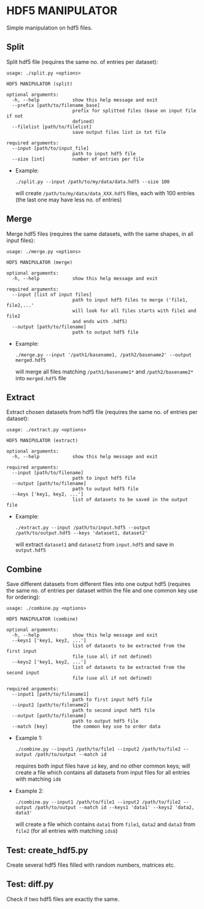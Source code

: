 # HDF5 MANIPULATOR

Simple manipulation on hdf5 files.

## Split

Split hdf5 file (requires the same no. of entries per dataset):

```
usage: ./split.py <options>

HDF5 MANIPULATOR (split)

optional arguments:
  -h, --help            show this help message and exit
  --prefix [path/to/filename_base]
                        prefix for splitted files (base on input file if not
                        defined)
  --filelist [path/to/filelist]
                        save output files list in txt file

required arguments:
  --input [path/to/input_file]
                        path to input hdf5 file
  --size [int]          number of entries per file
```

* Example:

  `./split.py --input /path/to/my/data/data.hdf5 --size 100`

  will create `/path/to/my/data/data_XXX.hdf5` files, each with 100 entries
  (the last one may have less no. of entries)

## Merge

Merge hdf5 files (requires the same datasets, with the same shapes,
in all input files):

```
usage: ./merge.py <options>

HDF5 MANIPULATOR (merge)

optional arguments:
  -h, --help            show this help message and exit

required arguments:
  --input [list of input files]
                        path to input hdf5 files to merge ('file1, file2,...'
                        will look for all files starts with file1 and file2
                        and ends with .hdf5)
  --output [path/to/filename]
                        path to output hdf5 file
```

* Example:

  `./merge.py --input '/path1/basename1, /path2/basename2' --output merged.hdf5`

  will merge all files matching `/path1/basename1*` and `/path2/basename2*`
  into `merged.hdf5` file

## Extract

Extract chosen datasets from hdf5 file (requires the same no. of entries
per dataset):

```
usage: ./extract.py <options>

HDF5 MANIPULATOR (extract)

optional arguments:
  -h, --help            show this help message and exit

required arguments:
  --input [path/to/filename]
                        path to input hdf5 file
  --output [path/to/filename]
                        path to output hdf5 file
  --keys ['key1, key2, ...']
                        list of datasets to be saved in the output file
```

* Example:

  `./extract.py --input /path/to/input.hdf5 --output /path/to/output.hdf5 --keys 'dataset1, dataset2'`

  will extract `dataset1` and `dataset2` from `input.hdf5`
  and save in `output.hdf5`

## Combine

Save different datasets from different files into one output hdf5
(requires the same no. of entries per dataset within the file
and one common key use for ordering):

```
usage: ./combine.py <options>

HDF5 MANIPULATOR (combine)

optional arguments:
  -h, --help            show this help message and exit
  --keys1 ['key1, key2, ...']
                        list of datasets to be extracted from the first input
                        file (use all if not defined)
  --keys2 ['key1, key2, ...']
                        list of datasets to be extracted from the second input
                        file (use all if not defined)

required arguments:
  --input1 [path/to/filename1]
                        path to first input hdf5 file
  --input2 [path/to/filename2]
                        path to second input hdf5 file
  --output [path/to/filename]
                        path to output hdf5 file
  --match [key]         the common key use to order data
```

* Example 1:

  `./combine.py --input1 /path/to/file1 --input2 /path/to/file2 --output /path/to/output --match id`

  requires both input files have `id` key, and no other common keys;
  will create a file which contains all datasets from input files
  for all entries with matching `id`s

* Example 2:

  `./combine.py --input1 /path/to/file1 --input2 /path/to/file2 --output /path/to/output --match id --keys1 'data1' --keys2 'data2, data3'`

  will create a file which contains `data1` from `file1`, `data2` and `data3`
  from `file2` (for all entries with matching `ids`s)

## Test: create_hdf5.py

Create several hdf5 files filled with random numbers, matrices etc.

## Test: diff.py

Check if two hdf5 files are exactly the same.

